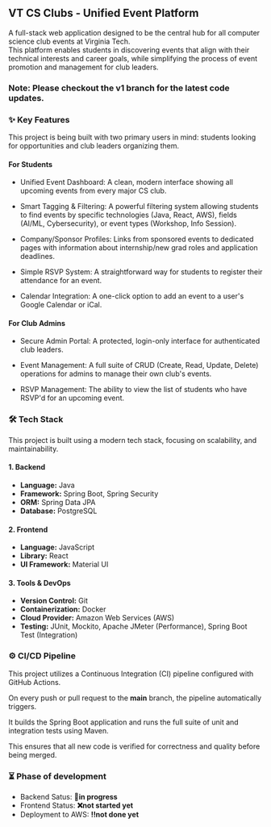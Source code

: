 ## VT CS Clubs - Unified Event Platform
A full-stack web application designed to be the central hub for all computer science club events at Virginia Tech. <br>
This platform enables students in discovering events that align with their technical interests and career goals, while simplifying the process of event promotion and management for club leaders.

### Note: Please checkout the v1 branch for the latest code updates.

### ✨ Key Features
This project is being built with two primary users in mind: students looking for opportunities and club leaders organizing them.

#### For Students

- Unified Event Dashboard: A clean, modern interface showing all upcoming events from every major CS club.

- Smart Tagging & Filtering: A powerful filtering system allowing students to find events by specific technologies (Java, React, AWS), fields (AI/ML, Cybersecurity), or event types (Workshop, Info Session).

- Company/Sponsor Profiles: Links from sponsored events to dedicated pages with information about internship/new grad roles and application deadlines.

- Simple RSVP System: A straightforward way for students to register their attendance for an event.

- Calendar Integration: A one-click option to add an event to a user's Google Calendar or iCal.

#### For Club Admins

- Secure Admin Portal: A protected, login-only interface for authenticated club leaders.

- Event Management: A full suite of CRUD (Create, Read, Update, Delete) operations for admins to manage their own club's events.

- RSVP Management: The ability to view the list of students who have RSVP'd for an upcoming event.

### 🛠️ Tech Stack
This project is built using a modern tech stack, focusing on scalability, and maintainability. 

#### **1. Backend**
- **Language:** Java
- **Framework:** Spring Boot, Spring Security
- **ORM:** Spring Data JPA
- **Database:** PostgreSQL

#### **2. Frontend**
- **Language:** JavaScript
- **Library:** React
- **UI Framework:** Material UI

#### **3. Tools & DevOps**
- **Version Control:** Git
- **Containerization:** Docker
- **Cloud Provider:** Amazon Web Services (AWS)
- **Testing:** JUnit, Mockito, Apache JMeter (Performance), Spring Boot Test (Integration)


### ⚙️ CI/CD Pipeline
This project utilizes a Continuous Integration (CI) pipeline configured with GitHub Actions.

On every push or pull request to the **main** branch, the pipeline automatically triggers.

It builds the Spring Boot application and runs the full suite of unit and integration tests using Maven.

This ensures that all new code is verified for correctness and quality before being merged.

### ⏳ Phase of development
- Backend Satus: **📌in progress**
- Frontend Status: **❌not started yet**
- Deployment to AWS: **‼️not done yet**



